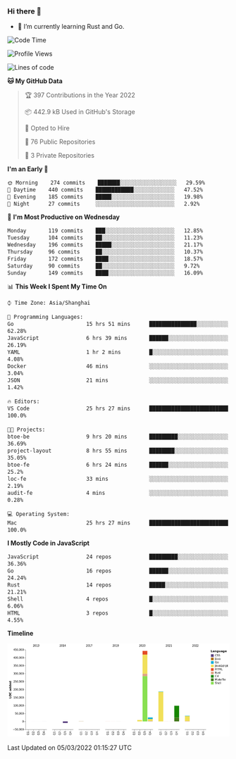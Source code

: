 ### Hi there 👋

- 🌱 I’m currently learning Rust and Go.

<!--START_SECTION:waka-->
![Code Time](http://img.shields.io/badge/Code%20Time-285%20hrs%2034%20mins-blue)

![Profile Views](http://img.shields.io/badge/Profile%20Views-0-blue)

![Lines of code](https://img.shields.io/badge/From%20Hello%20World%20I%27ve%20Written-795%20Thousand%20lines%20of%20code-blue)

**🐱 My GitHub Data** 

> 🏆 397 Contributions in the Year 2022
 > 
> 📦 442.9 kB Used in GitHub's Storage 
 > 
> 💼 Opted to Hire
 > 
> 📜 76 Public Repositories 
 > 
> 🔑 3 Private Repositories  
 > 
**I'm an Early 🐤** 

```text
🌞 Morning    274 commits    ███████░░░░░░░░░░░░░░░░░░   29.59% 
🌆 Daytime    440 commits    ████████████░░░░░░░░░░░░░   47.52% 
🌃 Evening    185 commits    █████░░░░░░░░░░░░░░░░░░░░   19.98% 
🌙 Night      27 commits     ░░░░░░░░░░░░░░░░░░░░░░░░░   2.92%

```
📅 **I'm Most Productive on Wednesday** 

```text
Monday       119 commits    ███░░░░░░░░░░░░░░░░░░░░░░   12.85% 
Tuesday      104 commits    ██░░░░░░░░░░░░░░░░░░░░░░░   11.23% 
Wednesday    196 commits    █████░░░░░░░░░░░░░░░░░░░░   21.17% 
Thursday     96 commits     ██░░░░░░░░░░░░░░░░░░░░░░░   10.37% 
Friday       172 commits    ████░░░░░░░░░░░░░░░░░░░░░   18.57% 
Saturday     90 commits     ██░░░░░░░░░░░░░░░░░░░░░░░   9.72% 
Sunday       149 commits    ████░░░░░░░░░░░░░░░░░░░░░   16.09%

```


📊 **This Week I Spent My Time On** 

```text
⌚︎ Time Zone: Asia/Shanghai

💬 Programming Languages: 
Go                       15 hrs 51 mins      ███████████████░░░░░░░░░░   62.28% 
JavaScript               6 hrs 39 mins       ██████░░░░░░░░░░░░░░░░░░░   26.19% 
YAML                     1 hr 2 mins         █░░░░░░░░░░░░░░░░░░░░░░░░   4.08% 
Docker                   46 mins             ░░░░░░░░░░░░░░░░░░░░░░░░░   3.04% 
JSON                     21 mins             ░░░░░░░░░░░░░░░░░░░░░░░░░   1.42%

🔥 Editors: 
VS Code                  25 hrs 27 mins      █████████████████████████   100.0%

🐱‍💻 Projects: 
btoe-be                  9 hrs 20 mins       █████████░░░░░░░░░░░░░░░░   36.69% 
project-layout           8 hrs 55 mins       ████████░░░░░░░░░░░░░░░░░   35.05% 
btoe-fe                  6 hrs 24 mins       ██████░░░░░░░░░░░░░░░░░░░   25.2% 
loc-fe                   33 mins             ░░░░░░░░░░░░░░░░░░░░░░░░░   2.19% 
audit-fe                 4 mins              ░░░░░░░░░░░░░░░░░░░░░░░░░   0.28%

💻 Operating System: 
Mac                      25 hrs 27 mins      █████████████████████████   100.0%

```

**I Mostly Code in JavaScript** 

```text
JavaScript               24 repos            █████████░░░░░░░░░░░░░░░░   36.36% 
Go                       16 repos            ██████░░░░░░░░░░░░░░░░░░░   24.24% 
Rust                     14 repos            █████░░░░░░░░░░░░░░░░░░░░   21.21% 
Shell                    4 repos             █░░░░░░░░░░░░░░░░░░░░░░░░   6.06% 
HTML                     3 repos             █░░░░░░░░░░░░░░░░░░░░░░░░   4.55%

```


**Timeline**

![Chart not found](https://raw.githubusercontent.com/elton/elton/main/charts/bar_graph.png) 


 Last Updated on 05/03/2022 01:15:27 UTC
<!--END_SECTION:waka-->

<!--
**elton/elton** is a ✨ _special_ ✨ repository because its `README.md` (this file) appears on your GitHub profile.

Here are some ideas to get you started:

- 🔭 I’m currently working on ...
- 🌱 I’m currently learning ...
- 👯 I’m looking to collaborate on ...
- 🤔 I’m looking for help with ...
- 💬 Ask me about ...
- 📫 How to reach me: ...
- 😄 Pronouns: ...
- ⚡ Fun fact: ...
-->
